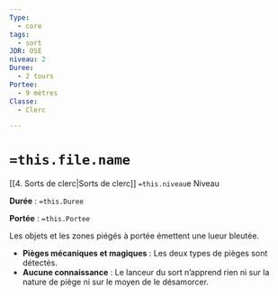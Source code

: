 ```yaml
---
Type:
  - core
tags:
  - sort
JDR: OSE
niveau: 2
Duree:
  - 2 tours
Portee:
  - 9 mètres
Classe:
  - Clerc

---
```

# `=this.file.name`  

[[4. Sorts de clerc|Sorts de clerc]] `=this.niveau`e Niveau

**Durée** : `=this.Duree` 

**Portée** : `=this.Portee`

Les objets et les zones piégés à portée émettent une lueur bleutée.

- **Pièges mécaniques et magiques** : Les deux types de pièges sont détectés.
- **Aucune connaissance** : Le lanceur du sort n’apprend rien ni sur la nature de piège ni sur le moyen de le désamorcer.